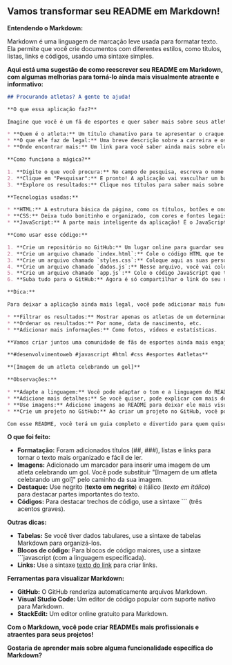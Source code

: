 ## Vamos transformar seu README em Markdown! 

**Entendendo o Markdown:**

Markdown é uma linguagem de marcação leve usada para formatar texto. Ela permite que você crie documentos com diferentes estilos, como títulos, listas, links e códigos, usando uma sintaxe simples.

**Aqui está uma sugestão de como reescrever seu README em Markdown, com algumas melhorias para torná-lo ainda mais visualmente atraente e informativo:**

```markdown
## Procurando atletas? A gente te ajuda! 

**O que essa aplicação faz?**

Imagine que você é um fã de esportes e quer saber mais sobre seus atletas favoritos. Com essa ferramenta, você pode pesquisar por nome ou esporte e encontrar um monte de informações legais, como:

* **Quem é o atleta:** Um título chamativo para te apresentar o craque.
* **O que ele faz de legal:** Uma breve descrição sobre a carreira e os feitos do atleta.
* **Onde encontrar mais:** Um link para você saber ainda mais sobre ele.

**Como funciona a mágica?**

1. **Digite o que você procura:** No campo de pesquisa, escreva o nome do atleta ou o esporte que te interessa.
2. **Clique em "Pesquisar":** E pronto! A aplicação vai vasculhar um banco de dados cheio de informações e te mostrar os resultados que combinam com a sua pesquisa.
3. **Explore os resultados:** Clique nos títulos para saber mais sobre cada atleta e nos links para visitar sites oficiais e outras fontes confiáveis.

**Tecnologias usadas:**

* **HTML:** A estrutura básica da página, como os títulos, botões e onde os resultados vão aparecer.
* **CSS:** Deixa tudo bonitinho e organizado, com cores e fontes legais.
* **JavaScript:** A parte mais inteligente da aplicação! É o JavaScript que faz a pesquisa, encontra os resultados e mostra tudo pra você na tela.

**Como usar esse código:**

1. **Crie um repositório no GitHub:** Um lugar online para guardar seu código.
2. **Crie um arquivo chamado `index.html`:** Cole o código HTML que te mostrei lá.
3. **Crie um arquivo chamado `styles.css`:** Coloque aqui as suas personalizações de estilo.
4. **Crie um arquivo chamado `dados.js`:** Nesse arquivo, você vai colocar as informações sobre os atletas (nome, descrição, link, etc.).
5. **Crie um arquivo chamado `app.js`:** Cole o código JavaScript que te mostrei lá.
6. **Suba tudo para o GitHub:** Agora é só compartilhar o link do seu repositório com seus amigos!

**Dica:**

Para deixar a aplicação ainda mais legal, você pode adicionar mais funcionalidades, como:

* **Filtrar os resultados:** Mostrar apenas os atletas de um determinado esporte.
* **Ordenar os resultados:** Por nome, data de nascimento, etc.
* **Adicionar mais informações:** Como fotos, vídeos e estatísticas.

**Vamos criar juntos uma comunidade de fãs de esportes ainda mais engajada!** 

**#desenvolvimentoweb #javascript #html #css #esportes #atletas**

**[Imagem de um atleta celebrando um gol]**

**Observações:**

* **Adapte a linguagem:** Você pode adaptar o tom e a linguagem do README para combinar com o seu público-alvo.
* **Adicione mais detalhes:** Se você quiser, pode explicar com mais detalhes como funciona a parte de pesquisa ou como organizar os dados no arquivo `dados.js`.
* **Use imagens:** Adicione imagens ao README para deixar ele mais visualmente atraente.
* **Crie um projeto no GitHub:** Ao criar um projeto no GitHub, você pode adicionar mais informações, como uma descrição mais detalhada do projeto, as licenças utilizadas e os colaboradores.

Com esse README, você terá um guia completo e divertido para quem quiser entender e usar a sua aplicação. 
```

**O que foi feito:**

* **Formatação:** Foram adicionados títulos (##, ###), listas e links para tornar o texto mais organizado e fácil de ler.
* **Imagens:** Adicionado um marcador para inserir uma imagem de um atleta celebrando um gol. Você pode substituir "[Imagem de um atleta celebrando um gol]" pelo caminho da sua imagem.
* **Destaque:** Use negrito (**texto em negrito**) e itálico (*texto em itálico*) para destacar partes importantes do texto.
* **Códigos:** Para destacar trechos de código, use a sintaxe ``` (três acentos graves).

**Outras dicas:**

* **Tabelas:** Se você tiver dados tabulares, use a sintaxe de tabelas Markdown para organizá-los.
* **Blocos de código:** Para blocos de código maiores, use a sintaxe ```javascript (com a linguagem especificada).
* **Links:** Use a sintaxe [texto do link](link) para criar links.

**Ferramentas para visualizar Markdown:**

* **GitHub:** O GitHub renderiza automaticamente arquivos Markdown.
* **Visual Studio Code:** Um editor de código popular com suporte nativo para Markdown.
* **StackEdit:** Um editor online gratuito para Markdown.

**Com o Markdown, você pode criar READMEs mais profissionais e atraentes para seus projetos!**

**Gostaria de aprender mais sobre alguma funcionalidade específica do Markdown?**
